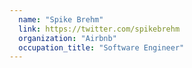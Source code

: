```yaml
---
  name: "Spike Brehm"
  link: https://twitter.com/spikebrehm
  organization: "Airbnb"
  occupation_title: "Software Engineer"
---
```

